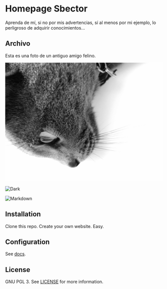 # Homepage Sbector

Aprenda de mí, si no por mis advertencias, sí al menos por mi ejemplo, lo perligroso de adquirir conocimientos...


## Archivo

Esta es una foto de un antiguo amigo felino.

![Tofu](/images/Tofu.jpg)

![Dark](https://raw.githubusercontent.com/wemake-services/jekyll-theme-hackcss/3cbe97b71a56a19eba386dd928e125b71e50c71e/images/dark.png)

![Markdown](https://raw.githubusercontent.com/wemake-services/jekyll-theme-hackcss/3cbe97b71a56a19eba386dd928e125b71e50c71e/images/markdown.png)

## Installation

Clone this repo. Create your own website. Easy.

## Configuration

See [docs](https://github.com/wemake-services/jekyll-theme-hackcss/blob/master/docs.md).

## License

GNU PGL 3. See [LICENSE](https://github.com/wemake-services/jekyll-theme-hackcss/blob/3cbe97b71a56a19eba386dd928e125b71e50c71e/LICENSE) for more information.
